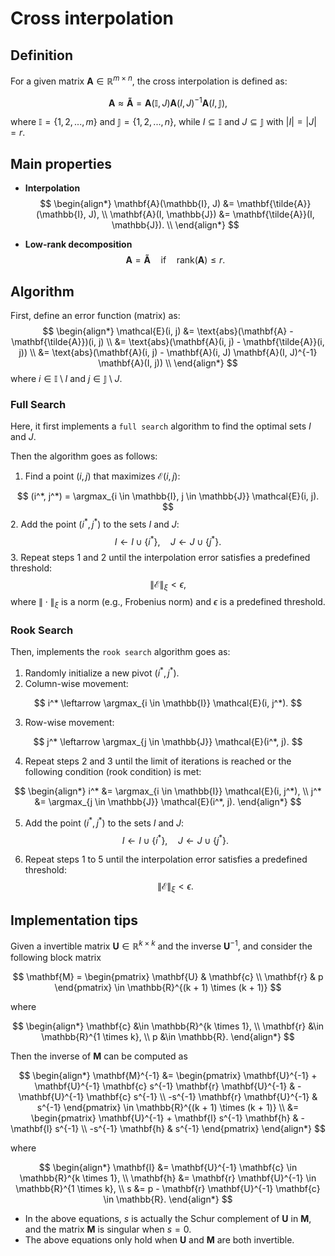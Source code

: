 # Cross interpolation

## Definition

For a given matrix $\mathbf{A} \in \mathbb{R}^{m \times n}$, the cross interpolation is defined as:

$$
\mathbf{A} \approx \mathbf{\tilde{A}} = \mathbf{A}(\mathbb{I}, J) \mathbf{A}(I, J)^{-1} \mathbf{A}(I, \mathbb{J}),
$$

where $\mathbb{I} = \{1, 2, ..., m\}$ and $\mathbb{J} = \{1, 2, ..., n\}$, while $I \subseteq \mathbb{I}$ and $J \subseteq \mathbb{J}$ with $|I| = |J| = r$.

## Main properties

- **Interpolation**
$$
\begin{align*}
    \mathbf{A}(\mathbb{I}, J) &= \mathbf{\tilde{A}}(\mathbb{I}, J), \\
    \mathbf{A}(I, \mathbb{J}) &= \mathbf{\tilde{A}}(I, \mathbb{J}). \\
\end{align*}
$$

- **Low-rank decomposition**
$$
\mathbf{A} = \mathbf{\tilde{A}} \quad \text{if} \quad \text{rank}(\mathbf{A}) \leq r.
$$

## Algorithm

First, define an error function (matrix) as:
$$
\begin{align*}
    \mathcal{E}(i, j) &= \text{abs}(\mathbf{A} - \mathbf{\tilde{A}})(i, j) \\
    &= \text{abs}(\mathbf{A}(i, j) - \mathbf{\tilde{A}}(i, j)) \\
    &= \text{abs}(\mathbf{A}(i, j) - \mathbf{A}(i, J) \mathbf{A}(I, J)^{-1} \mathbf{A}(I, j)) \\
\end{align*}
$$
where $i \in \mathbb{I} \setminus I$ and $j \in \mathbb{J} \setminus J$.

### Full Search
Here, it first implements a ``full search`` algorithm to find the optimal sets $I$ and $J$.

Then the algorithm goes as follows:

1. Find a point $(i, j)$ that maximizes $\mathcal{E}(i, j)$:

$$
(i^*, j^*) = \argmax_{i \in \mathbb{I}, j \in \mathbb{J}} \mathcal{E}(i, j).
$$
2. Add the point $(i^*, j^*)$ to the sets $I$ and $J$:
$$
I \leftarrow I \cup \{i^*\}, \quad J \leftarrow J \cup \{j^*\}.
$$
3. Repeat steps 1 and 2 until the interpolation error satisfies a predefined threshold:
$$
\|\mathbf{\mathcal{E}}\|_{\xi} < \epsilon,
$$
where $\|\cdot\|_{\xi}$ is a norm (e.g., Frobenius norm) and $\epsilon$ is a predefined threshold.

### Rook Search
Then, implements the ``rook search`` algorithm goes as:

1. Randomly initialize a new pivot $(i^*, j^*)$.
2. Column-wise movement:

$$
i^* \leftarrow \argmax_{i \in \mathbb{I}} \mathcal{E}(i, j^*).
$$

3. Row-wise movement:

$$
j^* \leftarrow \argmax_{j \in \mathbb{J}} \mathcal{E}(i^*, j).
$$

4. Repeat steps 2 and 3 until the limit of iterations is reached or the following condition (rook condition) is met:

$$
\begin{align*}
    i^* &= \argmax_{i \in \mathbb{I}} \mathcal{E}(i, j^*), \\
    j^* &= \argmax_{j \in \mathbb{J}} \mathcal{E}(i^*, j).
\end{align*}
$$

5. Add the point $(i^*, j^*)$ to the sets $I$ and $J$:
$$
I \leftarrow I \cup \{i^*\}, \quad J \leftarrow J \cup \{j^*\}.
$$

6. Repeat steps 1 to 5 until the interpolation error satisfies a predefined threshold:
$$
\|\mathbf{\mathcal{E}}\|_{\xi} < \epsilon.
$$

## Implementation tips
Given a invertible matrix $\mathbf{U} \in \mathbb{R}^{k \times k}$ and the inverse $\mathbf{U}^{-1}$, and consider the following block matrix

$$
\mathbf{M} = \begin{pmatrix}
    \mathbf{U} & \mathbf{c} \\
    \mathbf{r} & p
\end{pmatrix} \in \mathbb{R}^{(k + 1) \times (k + 1)}
$$

where

$$
\begin{align*}
    \mathbf{c} &\in \mathbb{R}^{k \times 1}, \\
    \mathbf{r} &\in \mathbb{R}^{1 \times k}, \\
    p &\in \mathbb{R}.
\end{align*}
$$

Then the inverse of $\mathbf{M}$ can be computed as

$$
\begin{align*}
    \mathbf{M}^{-1} &= \begin{pmatrix}
        \mathbf{U}^{-1} + \mathbf{U}^{-1} \mathbf{c} s^{-1} \mathbf{r} \mathbf{U}^{-1} & -\mathbf{U}^{-1} \mathbf{c} s^{-1} \\
        -s^{-1} \mathbf{r} \mathbf{U}^{-1} & s^{-1}
    \end{pmatrix} \in \mathbb{R}^{(k + 1) \times (k + 1)} \\
    &= \begin{pmatrix}
        \mathbf{U}^{-1} + \mathbf{l} s^{-1} \mathbf{h} & -\mathbf{l} s^{-1} \\
        -s^{-1} \mathbf{h} & s^{-1}
    \end{pmatrix}
\end{align*}
$$

where

$$
\begin{align*}
    \mathbf{l} &= \mathbf{U}^{-1} \mathbf{c} \in \mathbb{R}^{k \times 1}, \\
    \mathbf{h} &= \mathbf{r} \mathbf{U}^{-1} \in \mathbb{R}^{1 \times k}, \\
    s &= p - \mathbf{r} \mathbf{U}^{-1} \mathbf{c} \in \mathbb{R}.
\end{align*}
$$

- In the above equations, $s$ is actually the Schur complement of $\mathbf{U}$ in $\mathbf{M}$, and the matrix $\mathbf{M}$ is singular when $s = 0$.
- The above equations only hold when $\mathbf{U}$ and $\mathbf{M}$ are both invertible.
